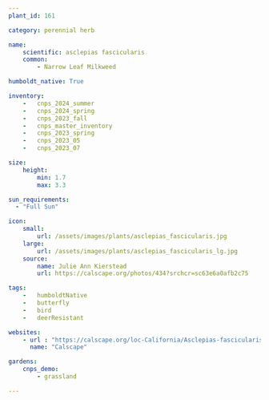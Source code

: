 ```yaml
---
plant_id: 161 

category: perennial herb

name: 
    scientific: asclepias fascicularis
    common: 
        - Narrow Leaf Milkweed

humboldt_native: True

inventory: 
    -   cnps_2024_summer
    -   cnps_2024_spring
    -   cnps_2023_fall
    -   cnps_master_inventory
    -   cnps_2023_spring
    -   cnps_2023_05 
    -   cnps_2023_07 

size:
    height: 
        min: 1.7
        max: 3.3

sun_requirements:
  - "Full Sun"

icon: 
    small: 
        url: /assets/images/plants/asclepias_fascicularis.jpg
    large: 
        url: /assets/images/plants/asclepias_fascicularis_lg.jpg
    source: 
        name: Julie Ann Kierstead
        url: https://calscape.org/photos/434?srchcr=sc63e6a0afb2c75 

tags:  
    -   humboldtNative
    -   butterfly 
    -   bird
    -   deerResistant

websites:
    - url : "https://calscape.org/loc-California/Asclepias-fascicularis-(Narrow-Leaf-Milkweed)"
      name: "Calscape"

gardens:
    cnps_demo:
        - grassland

---
```


